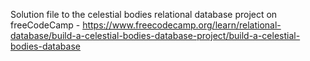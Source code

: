 Solution file to the celestial bodies relational database project on freeCodeCamp - https://www.freecodecamp.org/learn/relational-database/build-a-celestial-bodies-database-project/build-a-celestial-bodies-database
